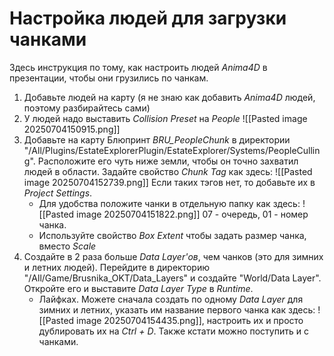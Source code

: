 # Настройка людей для загрузки чанками

Здесь инструкция по тому, как настроить людей _Anima4D_ в презентации, чтобы они грузились по чанкам.

 1. Добавьте людей на карту (я не знаю как добавить _Anima4D_ людей, поэтому разбирайтесь сами)
 2. У людей надо выставить _Collision Preset_ на _People_ ![[Pasted image 20250704150915.png]]
 3. Добавьте на карту Блюпринт _BRU_PeopleChunk_ в директории "/All/Plugins/EstateExplorerPlugin/EstateExplorer/Systems/PeopleCulling". Расположите его чуть ниже земли, чтобы он точно захватил людей в области. Задайте свойство _Chunk Tag_ как здесь: ![[Pasted image 20250704152739.png]] Если таких тэгов нет, то добавьте их в _Project Settings_.
	 - Для удобства положите чанки в отдельную папку как здесь: ![[Pasted image 20250704151822.png]] 07 - очередь, 01 - номер чанка.
	 - Используйте свойство _Box Extent_ чтобы задать размер чанка, вместо _Scale_
 4. Создайте в 2 раза больше _Data Layer'ов_, чем чанков (это для зимних и летних людей). Перейдите в директорию "/All/Game/Brusnika_OKT/Data_Layers" и создайте "World/Data Layer". Откройте его и выставите _Data Layer Type_ в _Runtime_.
	 - Лайфках. Можете сначала создать по одному _Data Layer_ для зимних и летних, указать им название первого чанка как здесь: ![[Pasted image 20250704154435.png]], настроить их
 и просто дублировать их на _Ctrl + D_. Также кстати можно поступить и с чанками.